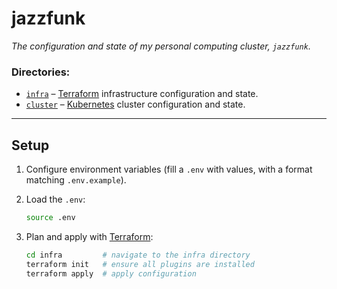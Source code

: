 # jazzfunk

_The configuration and state of my personal computing cluster, `jazzfunk`._

### Directories:

- [`infra`](./infra) – [Terraform](https://www.terraform.io) infrastructure
  configuration and state.
- [`cluster`](./cluster) – [Kubernetes](https://kubernetes.io) cluster configuration and state.

---

## Setup

1.  Configure environment variables (fill a `.env` with values, with a format
    matching `.env.example`).

2.  Load the `.env`:

    ```bash
    source .env
    ```

3.  Plan and apply with [Terraform](https://www.terraform.io):

    ```bash
    cd infra         # navigate to the infra directory
    terraform init   # ensure all plugins are installed
    terraform apply  # apply configuration
    ```
